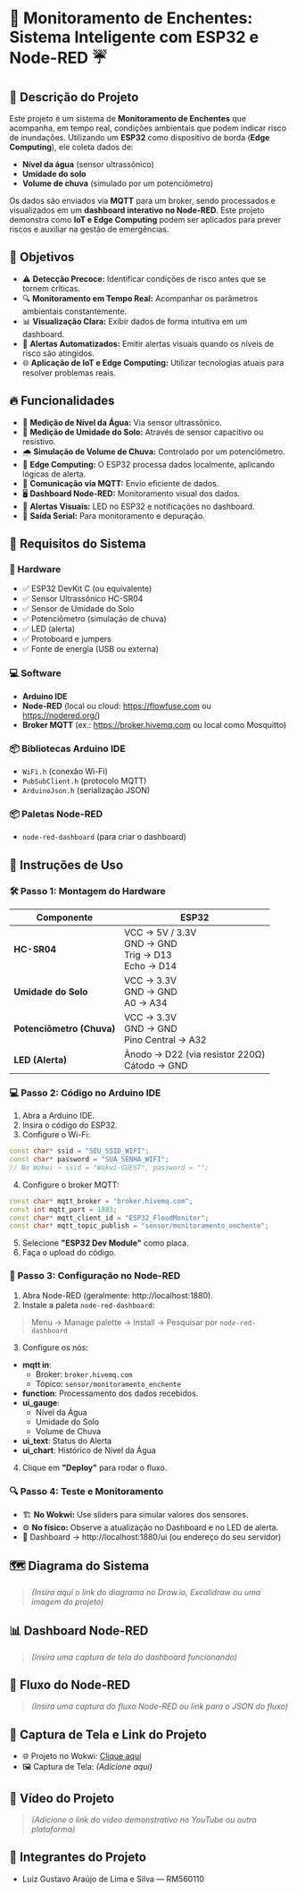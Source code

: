 
# 🌊 Monitoramento de Enchentes: Sistema Inteligente com ESP32 e Node-RED ☔

## 📑 Descrição do Projeto

Este projeto é um sistema de **Monitoramento de Enchentes** que acompanha, em tempo real, condições ambientais que podem indicar risco de inundações. Utilizando um **ESP32** como dispositivo de borda (**Edge Computing**), ele coleta dados de:

- **Nível da água** (sensor ultrassônico)
- **Umidade do solo**
- **Volume de chuva** (simulado por um potenciômetro)

Os dados são enviados via **MQTT** para um broker, sendo processados e visualizados em um **dashboard interativo no Node-RED**. Este projeto demonstra como **IoT e Edge Computing** podem ser aplicados para prever riscos e auxiliar na gestão de emergências.

## 🎯 Objetivos

- ⚠️ **Detecção Precoce:** Identificar condições de risco antes que se tornem críticas.
- 🔍 **Monitoramento em Tempo Real:** Acompanhar os parâmetros ambientais constantemente.
- 📊 **Visualização Clara:** Exibir dados de forma intuitiva em um dashboard.
- 🚨 **Alertas Automatizados:** Emitir alertas visuais quando os níveis de risco são atingidos.
- 🌐 **Aplicação de IoT e Edge Computing:** Utilizar tecnologias atuais para resolver problemas reais.

## 🔥 Funcionalidades

- 📏 **Medição de Nível da Água:** Via sensor ultrassônico.
- 🌱 **Medição de Umidade do Solo:** Através de sensor capacitivo ou resistivo.
- 🌧️ **Simulação de Volume de Chuva:** Controlado por um potenciômetro.
- 🧠 **Edge Computing:** O ESP32 processa dados localmente, aplicando lógicas de alerta.
- 🔗 **Comunicação via MQTT:** Envio eficiente de dados.
- 🖥️ **Dashboard Node-RED:** Monitoramento visual dos dados.
- 🚦 **Alertas Visuais:** LED no ESP32 e notificações no dashboard.
- 🔧 **Saída Serial:** Para monitoramento e depuração.

## 🧰 Requisitos do Sistema

### 🔌 Hardware
- ✅ ESP32 DevKit C (ou equivalente)
- ✅ Sensor Ultrassônico HC-SR04
- ✅ Sensor de Umidade do Solo
- ✅ Potenciômetro (simulação de chuva)
- ✅ LED (alerta)
- ✅ Protoboard e jumpers
- ✅ Fonte de energia (USB ou externa)

### 💻 Software
- **Arduino IDE**
- **Node-RED** (local ou cloud: https://flowfuse.com ou https://nodered.org/)
- **Broker MQTT** (ex.: https://broker.hivemq.com ou local como Mosquitto)

### 📦 Bibliotecas Arduino IDE
- `WiFi.h` (conexão Wi-Fi)
- `PubSubClient.h` (protocolo MQTT)
- `ArduinoJson.h` (serialização JSON)

### 📦 Paletas Node-RED
- `node-red-dashboard` (para criar o dashboard)

## 🔧 Instruções de Uso

### 🛠️ Passo 1: Montagem do Hardware

| Componente               | ESP32                                |
|--------------------------|--------------------------------------|
| **HC-SR04**              | VCC → 5V / 3.3V<br>GND → GND<br>Trig → D13<br>Echo → D14 |
| **Umidade do Solo**      | VCC → 3.3V<br>GND → GND<br>A0 → A34 |
| **Potenciômetro (Chuva)**| VCC → 3.3V<br>GND → GND<br>Pino Central → A32 |
| **LED (Alerta)**         | Ânodo → D22 (via resistor 220Ω)<br>Cátodo → GND |

### 💻 Passo 2: Código no Arduino IDE

1. Abra a Arduino IDE.
2. Insira o código do ESP32.
3. Configure o Wi-Fi:

```cpp
const char* ssid = "SEU_SSID_WIFI";
const char* password = "SUA_SENHA_WIFI";
// No Wokwi → ssid = "Wokwi-GUEST", password = "";
```

4. Configure o broker MQTT:

```cpp
const char* mqtt_broker = "broker.hivemq.com";
const int mqtt_port = 1883;
const char* mqtt_client_id = "ESP32_FloodMonitor";
const char* mqtt_topic_publish = "sensor/monitoramento_enchente";
```

5. Selecione **"ESP32 Dev Module"** como placa.
6. Faça o upload do código.

### 🔗 Passo 3: Configuração no Node-RED

1. Abra Node-RED (geralmente: http://localhost:1880).
2. Instale a paleta `node-red-dashboard`:

> Menu → Manage palette → Install → Pesquisar por `node-red-dashboard`

3. Configure os nós:

- **mqtt in**: 
  - Broker: `broker.hivemq.com`
  - Tópico: `sensor/monitoramento_enchente`
- **function**: Processamento dos dados recebidos.
- **ui_gauge**: 
  - Nível da Água
  - Umidade do Solo
  - Volume de Chuva
- **ui_text**: Status do Alerta
- **ui_chart**: Histórico de Nível da Água

4. Clique em **"Deploy"** para rodar o fluxo.

### 🔍 Passo 4: Teste e Monitoramento

- 🏗️ **No Wokwi:** Use sliders para simular valores dos sensores.
- ⚙️ **No físico:** Observe a atualização no Dashboard e no LED de alerta.
- 🔗 Dashboard → http://localhost:1880/ui (ou endereço do seu servidor)

## 🗺️ Diagrama do Sistema

> *(Insira aqui o link do diagrama no Draw.io, Excalidraw ou uma imagem do projeto)*

## 📊 Dashboard Node-RED

> *(Insira uma captura de tela do dashboard funcionando)*

## 🔁 Fluxo do Node-RED

> *(Insira uma captura do fluxo Node-RED ou link para o JSON do fluxo)*

## 🔗 Captura de Tela e Link do Projeto

- 🌐 Projeto no Wokwi: [Clique aqui](https://wokwi.com/projects/429612764102574081)
- 🖼️ Captura de Tela: *(Adicione aqui)*

## 🎥 Vídeo do Projeto

> *(Adicione o link do vídeo demonstrativo no YouTube ou outra plataforma)*

## 👥 Integrantes do Projeto

- Luiz Gustavo Araújo de Lima e Silva — RM560110  

